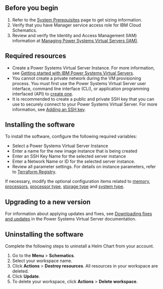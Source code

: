 ## Before you begin

  1. Refer to the [System Prerequisites](https://www.ibm.com/docs/en/openxl-c-and-cpp-aix/17.1.1?topic=prerequisites-system) page to get sizing information.  
  2. Verify that you have Manager service access role for IBM Cloud Schematics.
  3. Review and verify the Identity and Access Management (IAM) information at [Managing Power Systems Virtual Servers (IAM)](https://cloud.ibm.com/docs/power-iaas?topic=power-iaas-managing-resources-and-users).

## Required resources

  * Create a Power Systems Virtual Server Instance. For more information, see [Getting started with IBM Power Systems Virtual Servers](https://cloud.ibm.com/docs/power-iaas?topic=power-iaas-getting-started).  
  * You cannot create a private network during the VM provisioning process. You must first use the Power Systems Virtual Server user interface, command line interface (CLI), or application programming interfaced (API) to [create one](https://cloud.ibm.com/docs/power-iaas?topic=power-iaas-configuring-subnet).
  * It is recommended to create a public and private SSH key that you can use to securely connect to your Power Systems Virtual Server. For more information, see [Adding an SSH key](https://cloud.ibm.com/docs/ssh-keys?topic=ssh-keys-adding-an-ssh-key).
  
## Installing the software

To install the software, configure the following required variables:
  * Select a Power Systems Virtual Server Instance
  * Enter a name for the new image instance that is being created
  * Enter an SSH Key Name for the selected server instance
  * Enter a Network Name or ID for the selected server instance.  
  * Review all parameter settings. For details on instance parameters, refer to [Terraform Registry](https://registry.terraform.io/providers/IBM-Cloud/ibm/latest/docs/resources/pi_instance).

If necessary, modify the optional configuration items related to [memory](https://registry.terraform.io/providers/IBM-Cloud/ibm/latest/docs/resources/pi_instance#pi_memory), [processors](https://registry.terraform.io/providers/IBM-Cloud/ibm/latest/docs/resources/pi_instance#pi_processors), [processor type](https://registry.terraform.io/providers/IBM-Cloud/ibm/latest/docs/resources/pi_instance#pi_proc_type), [storage type](https://registry.terraform.io/providers/IBM-Cloud/ibm/latest/docs/resources/pi_instance#pi_storage_type) and [system type](https://registry.terraform.io/providers/IBM-Cloud/ibm/latest/docs/resources/pi_instance#pi_sys_type). 

## Upgrading to a new version

For information about applying updates and fixes, see [Downloading fixes and updates](https://cloud.ibm.com/docs/power-iaas?topic=power-iaas-downloading-fixes-updates) in the Power Systems Virtual Server documentation.

## Uninstalling the software

Complete the following steps to uninstall a Helm Chart from your account. 

1. Go to the **Menu** > **Schematics**.
2. Select your workspace name. 
3. Click **Actions** > **Destroy resources**. All resources in your workspace are deleted.
4. Click **Update**.
5. To delete your workspace, click **Actions** > **Delete workspace**. 
